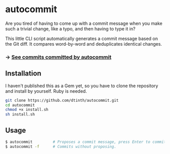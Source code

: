# autocommit

Are you tired of having to come up with a commit message when you make such a trivial change, like a typo, and then having to type it in?

This little CLI script automatically generates a commit message based on the Git diff. It compares word-by-word and deduplicates identical changes.

### &rarr; [See commits committed by autocommit](https://github.com/search?q=committer%3Aautocommit-cli%5Bbot%5D&type=Commits)

## Installation

I haven't published this as a Gem yet, so you have to clone the repository and install by yourself. Ruby is needed.

```sh
git clone https://github.com/dtinth/autocommit.git
cd autocommit
chmod +x install.sh
sh install.sh
```

## Usage

```sh
$ autocommit         # Proposes a commit message, press Enter to commit.
$ autocommit -f      # Commits without proposing.
```
